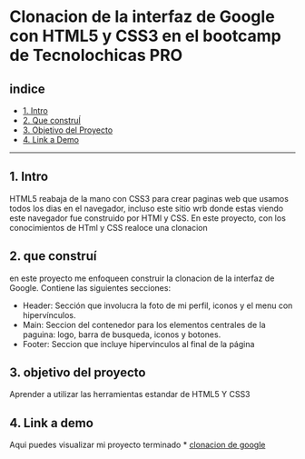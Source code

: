 # Clonacion de la interfaz de Google con HTML5 y CSS3 en el bootcamp de Tecnolochicas PRO

## **indice**

* [1. Intro](https://github.com/alondra-gomex/clonacion-google/blob/main/README.md#1-intro)
* [2. Que construÍ](https://github.com/alondra-gomex/clonacion-google/blob/main/README.md#2-que-constru%C3%AD)
* [3. Objetivo del Proyecto](https://github.com/alondra-gomex/clonacion-google/blob/main/README.md#3-objetivo-del-proyecto)
* [4. Link a Demo](https://github.com/alondra-gomex/clonacion-google/blob/main/README.md#4-link-a-demo)
****
## 1. Intro
HTML5 reabaja de la mano con CSS3 para crear paginas web que usamos todos los dias en el navegador, incluso este sitio wrb donde estas viendo este navegador fue construido por HTMl y CSS. En este proyecto, con los conocimientos de HTml y CSS realoce una clonacion

## 2. que construí
en este proyecto me enfoqueen construir la clonacion de la interfaz de Google.
Contiene las siguientes secciones:

* Header: Sección que involucra la foto de mi perfil, iconos y el menu con hipervínculos.
* Main: Seccion del contenedor para los elementos centrales de la paguina: logo, barra de busqueda, iconos y botones.
* Footer: Seccion que incluye hipervinculos al final de la página

## 3. objetivo del proyecto
Aprender a utilizar las herramientas estandar de HTML5 Y CSS3

## 4. Link a demo
Aqui puedes visualizar mi proyecto terminado * [clonacion de google](https://teal-toffee-f97eb5.netlify.app/)
